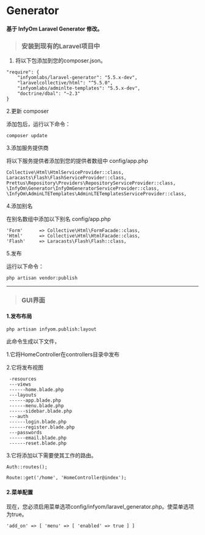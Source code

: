 Generator
==============================
#### 基于 InfyOm Laravel Generator 修改。


 >### 安装到现有的Laravel项目中

1. 将以下包添加到您的composer.json。


```
"require": {
    "infyomlabs/laravel-generator": "5.5.x-dev",
    "laravelcollective/html": "^5.5.0",
    "infyomlabs/adminlte-templates": "5.5.x-dev",
    "doctrine/dbal": "~2.3"
}  
```

2.更新 composer 

添加包后，运行以下命令：


```
composer update
```

3.添加服务提供商

将以下服务提供者添加到您的提供者数组中 config/app.php


```
Collective\Html\HtmlServiceProvider::class,
Laracasts\Flash\FlashServiceProvider::class,
Prettus\Repository\Providers\RepositoryServiceProvider::class,
\InfyOm\Generator\InfyOmGeneratorServiceProvider::class,
\InfyOm\AdminLTETemplates\AdminLTETemplatesServiceProvider::class, 
```
4.添加别名

在别名数组中添加以下别名 config/app.php

```
'Form'      => Collective\Html\FormFacade::class,
'Html'      => Collective\Html\HtmlFacade::class,
'Flash'     => Laracasts\Flash\Flash::class,
```

5.发布

运行以下命令：


```
php artisan vendor:publish
```


---
>###  GUI界面
#### 1.发布布局
    
```
php artisan infyom.publish:layout 
```

此命令生成以下文件，

   1.它将HomeController在controllers目录中发布
 
   2.它将发布视图
 
 
```
 -resources
 ---views
 ------home.blade.php
 ---layouts
 ------app.blade.php
 ------menu.blade.php
 ------sidebar.blade.php
 ---auth
 ------login.blade.php
 ------register.blade.php
 ---passwords
 ------email.blade.php
 ------reset.blade.php
```
3.它将添加以下需要使其工作的路由。


```
Auth::routes();

Route::get('/home', 'HomeController@index'); 
```

#### 2.菜单配置

现在，您必须启用菜单选项config/infyom/laravel_generator.php。使菜单选项为true。


```
'add_on' => [ 'menu' => [ 'enabled' => true ] ] 
```

